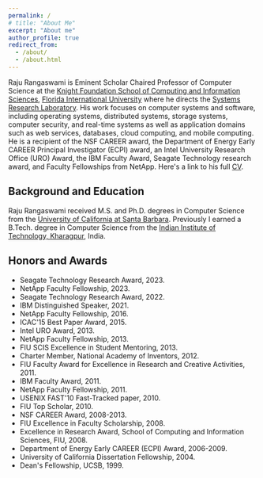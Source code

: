 ```yaml
---
permalink: /
# title: "About Me"
excerpt: "About me"
author_profile: true
redirect_from:
  - /about/
  - /about.html
---
```


Raju Rangaswami is Eminent Scholar Chaired Professor of Computer Science at the [Knight Foundation School of Computing and Information Sciences](https://www.cs.fiu.edu/), [Florida International University](https://www.fiu.edu/) where he directs the [Systems Research Laboratory](http://sylab-srv.cs.fiu.edu/). His work focuses on computer systems and software, including operating systems, distributed systems, storage systems, computer security, and real-time systems as well as application domains such as web services, databases, cloud computing, and mobile computing. He is a recipient of the NSF CAREER award, the Department of Energy Early CAREER Principal Investigator (ECPI) award, an Intel University Research Office (URO) Award, the IBM Faculty Award, Seagate Technology research award, and Faculty Fellowships from NetApp. Here's a link to his full [CV](/cv/).


Background and Education
------

Raju Rangaswami received M.S. and Ph.D. degrees in Computer Science from the [University of California at Santa Barbara](https://www.cs.ucsb.edu/). Previously I earned a B.Tech. degree in Computer Science from the [Indian Institute of Technology, Kharagpur](http://cse.iitkgp.ac.in/), India.


Honors and Awards
------
- Seagate Technology Research Award, 2023.
- NetApp Faculty Fellowship, 2023.
- Seagate Technology Research Award, 2022.
- IBM Distinguished Speaker, 2021.
- NetApp Faculty Fellowship, 2016.
- ICAC'15 Best Paper Award, 2015.
- Intel URO Award, 2013.
- NetApp Faculty Fellowship, 2013.
- FIU SCIS Excellence in Student Mentoring, 2013.
- Charter Member, National Academy of Inventors, 2012.
- FIU Faculty Award for Excellence in Research and Creative Activities, 2011.
- IBM Faculty Award, 2011.
- NetApp Faculty Fellowship, 2011.
- USENIX FAST'10 Fast-Tracked paper, 2010.
- FIU Top Scholar, 2010.
- NSF CAREER Award, 2008-2013.
- FIU Excellence in Faculty Scholarship, 2008.
- Excellence in Research Award, School of Computing and Information Sciences, FIU, 2008.
- Department of Energy Early CAREER (ECPI) Award, 2006-2009.
- University of California Dissertation Fellowship, 2004.
- Dean's Fellowship, UCSB, 1999.





